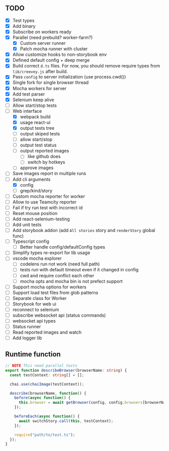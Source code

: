 ## TODO

- [x] Test types
- [x] Add binary
- [x] Subscribe on workers ready
- [x] Parallel (need prebuild? worker-farm?)
  - [x] Custom server runner
  - [x] Patch mocha runner with cluster
- [x] Allow customize hooks to non-storybook env
- [x] Defined default config + deep merge
- [x] Build correct `d.ts` files. For now, you should remove require types from `lib/creevey.js` after build.
- [x] Pass `config` to server initialization (use process.cwd())
- [x] Single fork for single browser thread
- [x] Mocha workers for server
- [x] Add test parser
- [x] Selenium keep alive
- [ ] Allow start/stop tests
- [ ] Web interface
  - [x] webpack build
  - [x] usage react-ui
  - [x] output tests tree
  - [ ] output skiped tests
  - [ ] allow start/stop
  - [ ] output test status
  - [ ] output reported images
    - [ ] like github does
    - [ ] switch by hotkeys
  - [ ] approve images
- [ ] Save images report in multiple runs
- [ ] Add cli arguments
  - [x] config
  - [ ] grep/kind/story
- [ ] Custom mocha reporter for worker
- [ ] Allow to use Teamcity reporter
- [ ] Fail if try run test with incorrect id
- [ ] Reset mouse position
- [ ] Add react-selenium-testing
- [ ] Add unit tests
- [ ] Add storybook addon (add `All stories` story and `renderStory` global func)
- [ ] Typescript config
  - [ ] Better handle config/defaultConfig types
- [ ] Simplify types re-export for lib usage
- [ ] vscode mocha explorer
  - [ ] codelens run not work (need full path)
  - [ ] tests run with default timeout even if it changed in config
  - [ ] cwd and require conflict each other
  - [ ] mocha opts and mocha bin is not prefect support
- [ ] Support mocha options for workers
- [ ] Support load test files from glob patterns
- [ ] Separate class for Worker
- [ ] Storybook for web ui
- [ ] reconnect to selenium
- [ ] subscribe websocket api (status commands)
- [ ] websocket api types
- [ ] Status runner
- [ ] Read reported images and watch
- [ ] Add logger lib

## Runtime function

```ts
// NOTE This need parallel tests
export function describeBrowser(browserName: string) {
  const testContext: string[] = [];

  chai.use(chaiImage(testContext));

  describe(browserName, function() {
    before(async function() {
      this.browser = await getBrowser(config, config.browsers[browserName]);
    });

    beforeEach(async function() {
      await switchStory.call(this, testContext);
    });

    require("path/to/test.ts");
  });
}
```
